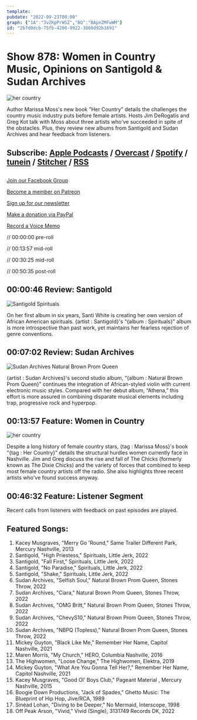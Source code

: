 ```yaml
---
template: 
pubdate: "2022-09-23T00:00"
graph: {"1A":"3vZKpPrWSZ","BQ":"BApnZMFwWM"}
id: "2b7d0dcb-75fb-4200-9922-3860d92b1691"
---
```






# Show 878: Women in Country Music, Opinions on Santigold & Sudan Archives

![her country](https://static.soundopinions.org/images/2022/her-country.jpeg)

Author Marissa Moss's new book "Her Country" details the challenges the country music industry puts before female artists. Hosts Jim DeRogatis and Greg Kot talk with Moss about three artists who've succeeded in spite of the obstacles. Plus, they review new albums from Santigold and Sudan Archives and hear feedback from listeners. 



## Subscribe: [Apple Podcasts](https://itunes.apple.com/us/podcast/sound-opinions/id94793843) / [Overcast](https://overcast.fm/itunes94793843/sound-opinions) / [Spotify](https://open.spotify.com/show/1kNR8YL7TBrQuRxDdS4wtU) / [tunein](https://tunein.com/podcasts/Music-Podcasts/Sound-Opinions-p60273/) / [Stitcher](http://www.stitcher.com/podcast/sound-opinions) / [RSS](https://feeds.simplecast.com/Nn6fjnB0)



## 

[Join our Facebook Group](https://bit.ly/3sivr9T)

[Become a member on Patreon](https://bit.ly/3slWZvc)

[Sign up for our newsletter](https://bit.ly/3eEvRnG)

[Make a donation via PayPal](https://bit.ly/3dmt9lU)

[Record a Voice Memo](https://bit.ly/2RyD5Ah)

// 00:00:00 pre-roll

// 00:13:57 mid-roll

// 00:30:25 mid-roll

// 00:50:35 post-roll



## 00:00:46 Review: Santigold

![Santigold Spirituals](https://static.soundopinions.org/assets/878/1A12.jpg)

On her first album in six years, Santi White is creating her own version of African American spirituals. {artist : Santigold}'s “{album : Spirituals}” album is more introspective than past work, yet maintains her fearless rejection of genre conventions.



## 00:07:02 Review: Sudan Archives

![Sudan Archives Natural Brown Prom Queen](https://static.soundopinions.org/assets/878/BQ1.jpg)

{artist : Sudan Archives}'s second studio album, “{album : Natural Brown Prom Queen}” continues the integration of African-styled violin with current electronic music styles. Compared with her debut album, “Athena,” this effort is more assured in combining disparate musical elements including trap, progressive rock and hyperpop.



## 00:13:57 Feature: Women in Country

![her country](https://static.soundopinions.org/images/2022/her-country.jpeg)

Despite a long history of female country stars, {tag : Marissa Moss}'s book “{tag : Her Country}” details the structural hurdles women currently face in Nashville. Jim and Greg discuss the rise and fall of The Chicks (formerly known as The Dixie Chicks) and the variety of forces that combined to keep most female country artists off the radio. She also highlights three recent artists who've found success anyway.



## 00:46:32 Feature: Listener Segment

Recent calls from listeners with feedback on past episodes are played.



## Featured Songs:

1. Kacey Musgraves, "Merry Go 'Round," Same Trailer Different Park, Mercury Nashville, 2013
2. Santigold, "High Priestess," Spirituals, Little Jerk, 2022
3. Santigold, "Fall First," Spirituals, Little Jerk, 2022
4. Santigold, "No Paradise," Spirituals, Little Jerk, 2022
5. Santigold, "Shake," Spirituals, Little Jerk, 2022
6. Sudan Archives, "Selfish Soul," Natural Brown Prom Queen, Stones Throw, 2022
7. Sudan Archives, "Ciara," Natural Brown Prom Queen, Stones Throw, 2022
8. Sudan Archives, "OMG Britt," Natural Brown Prom Queen, Stones Throw, 2022
9. Sudan Archives, "ChevyS10," Natural Brown Prom Queen, Stones Throw, 2022
10. Sudan Archives, "NBPQ (Topless)," Natural Brown Prom Queen, Stones Throw, 2022
11. Mickey Guyton, "Black Like Me," Remember Her Name, Capitol Nashville, 2021
12. Maren Morris, "My Church," HERO, Columbia Nashville, 2016
13. The Highwomen, "Loose Change," The Highwomen, Elektra, 2019
14. Mickey Guyton, "What Are You Gonna Tell Her?," Remember Her Name, Capitol Nashville, 2021
15. Kacey Musgraves, "Good Ol' Boys Club," Pageant Material , Mercury Nashville, 2015
16. Boogie Down Productions, "Jack of Spades," Ghetto Music: The Blueprint of Hip Hop, Jive/RCA, 1989
17. Sinéad Lohan, "Diving to be Deeper," No Mermaid, Interscope, 1998
18. Off Peak Arson, "Vivid," Vivid (Single), 3131749 Records DK, 2022